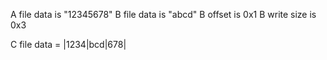 A file data is "12345678"
B file data is "abcd"
B offset is 0x1
B write size is 0x3

C file data = |1234|bcd|678|